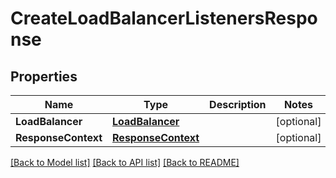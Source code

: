 # CreateLoadBalancerListenersResponse

## Properties

Name | Type | Description | Notes
------------ | ------------- | ------------- | -------------
**LoadBalancer** | [**LoadBalancer**](LoadBalancer.md) |  | [optional] 
**ResponseContext** | [**ResponseContext**](ResponseContext.md) |  | [optional] 

[[Back to Model list]](../README.md#documentation-for-models) [[Back to API list]](../README.md#documentation-for-api-endpoints) [[Back to README]](../README.md)



